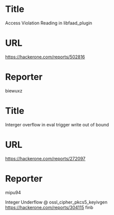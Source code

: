 # Title
Access Violation Reading in libfaad_plugin
# URL 
https://hackerone.com/reports/502816
# Reporter 
biewuxz

# Title
Interger overflow in eval trigger write out of bound
# URL 
https://hackerone.com/reports/272097
# Reporter 
mipu94

Integer Underflow @ ossl_cipher_pkcs5_keyivgen 
https://hackerone.com/reports/304115
finb
